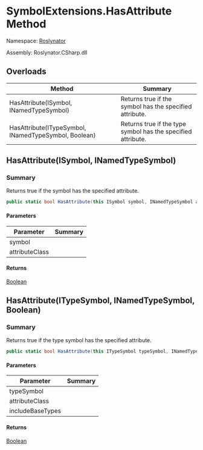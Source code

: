 # SymbolExtensions\.HasAttribute Method

Namespace: [Roslynator](../../README.md)

Assembly: Roslynator\.CSharp\.dll

## Overloads

| Method | Summary |
| ------ | ------- |
| HasAttribute\(ISymbol, INamedTypeSymbol\) | Returns true if the symbol has the specified attribute\. |
| HasAttribute\(ITypeSymbol, INamedTypeSymbol, Boolean\) | Returns true if the type symbol has the specified attribute\. |

## HasAttribute\(ISymbol, INamedTypeSymbol\)

### Summary

Returns true if the symbol has the specified attribute\.

```csharp
public static bool HasAttribute(this ISymbol symbol, INamedTypeSymbol attributeClass)
```

#### Parameters

| Parameter | Summary |
| --------- | ------- |
| symbol | |
| attributeClass | |

#### Returns

[Boolean](https://docs.microsoft.com/en-us/dotnet/api/system.boolean)




## HasAttribute\(ITypeSymbol, INamedTypeSymbol, Boolean\)

### Summary

Returns true if the type symbol has the specified attribute\.

```csharp
public static bool HasAttribute(this ITypeSymbol typeSymbol, INamedTypeSymbol attributeClass, bool includeBaseTypes)
```

#### Parameters

| Parameter | Summary |
| --------- | ------- |
| typeSymbol | |
| attributeClass | |
| includeBaseTypes | |

#### Returns

[Boolean](https://docs.microsoft.com/en-us/dotnet/api/system.boolean)




